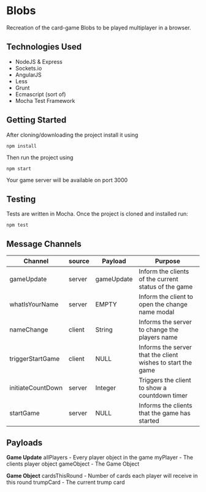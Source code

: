 
# Blobs
Recreation of the card-game Blobs to be played multiplayer in a browser.

## Technologies Used

 - NodeJS & Express
 - Sockets.io
 - AngularJS
 - Less
 - Grunt
 - Ecmascript (sort of)
 - Mocha Test Framework

## Getting Started
After cloning/downloading the project install it using

    npm install
Then run the project using

    npm start
Your game server will be available on port 3000

## Testing
Tests are written in Mocha. Once the project is cloned and installed run:

    npm test

## Message Channels

| Channel | source | Payload | Purpose |
|--|--|--|--|
| gameUpdate | server | gameUpdate | Inform the clients of the current status of the game |
| whatIsYourName | server | EMPTY | Inform the client to open the change name modal |
| nameChange | client | String | Informs the server to change the players name |
| triggerStartGame | client | NULL | Informs the server that the client wishes to start the game |
| initiateCountDown | server | Integer | Triggers the client to show a countdown timer |
| startGame | server | NULL | Informs the clients that the game has started |

## Payloads

**Game Update**
allPlayers - Every player object in the game
myPlayer - The clients player object
gameObject - The Game Object

**Game Object**
cardsThisRound - Number of cards each player will receive in this round
trumpCard - The current trump card
